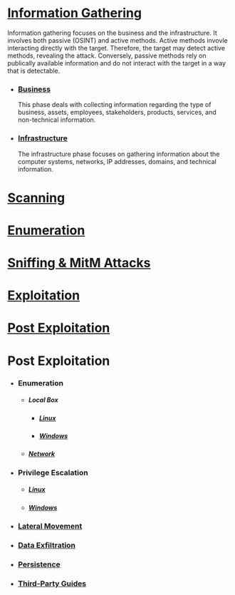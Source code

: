 # [Information Gathering](../Techniques/InformationGathering/README.md)
  Information gathering focuses on the business and the infrastructure.  It involves both passive (OSINT) and active methods.  Active methods invovle interacting directly with the target.  Therefore, the target may detect active methods, revealing the attack.  Conversely, passive methods rely on publically available information and do not interact with the target in a way that is detectable.
  * ### [Business](../Techniques/InformationGathering/Business.md)
    This phase deals with collecting information regarding the type of business, assets, employees, stakeholders, products, services, and non-technical information.
  * ### [Infrastructure](../Techniques/InformationGathering/Infrastructure.md)
    The infrastructure phase focuses on gathering information about the computer systems, networks, IP addresses, domains, and technical information.

# [Scanning](../Techniques/Scanning/README.md)

# [Enumeration](../Techniques/Enumeration/README.md)

# [Sniffing & MitM Attacks](../Techniques/Sniffing_MitM_Attacks/README.md)

# [Exploitation](../Techniques/Exploitation/README.md)

# [Post Exploitation](../Techniques/PostExploitation/README.md)

# Post Exploitation
  * ### Enumeration
    * ##### Local Box
      * ##### [Linux](Enumeration/Linux/README.md)
      * ##### [Windows](Enumeration/Windows/README.md)
    * ##### [Network](../Tools/ActiveRecon/README.md)
  * ### Privilege Escalation
      * ##### [Linux](PrivEsc/Linux/README.md)
      * ##### [Windows](PrivEsc/Windows/README.md)
  * ### [Lateral Movement](LateralMovement/README.md)
  * ### [Data Exfiltration](../Techniques/DataExfiltration/README.md)
  * ### [Persistence](../Techniques/Persistence/README.md)
  * ### [Third-Party Guides](PostExploitation/ThirdParty.md)
